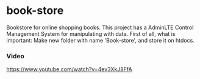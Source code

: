 # book-store
Bookstore for online shopping books. This project has a AdminLTE Control Management System for manipulating with data.
First of all, what is important: Make new folder with name 'Book-store', and store it on htdocs.


### Video

https://www.youtube.com/watch?v=4ev3XkJ8FfA

